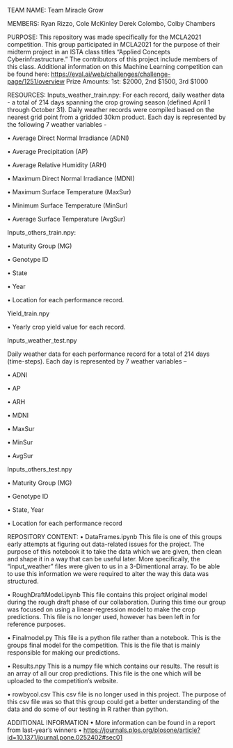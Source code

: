 TEAM NAME: Team Miracle Grow


MEMBERS: Ryan Rizzo, Cole McKinley Derek Colombo, Colby Chambers


PURPOSE: This repository was made specifically for the MCLA2021 competition. This group participated in MCLA2021 for the purpose of their midterm project in an ISTA class titles “Applied Concepts Cyberinfrastructure.” The contributors of this project include members of this class.
Additional information on this Machine Learning competition can be found here: https://eval.ai/web/challenges/challenge-page/1251/overview
Prize Amounts: 1st: $2000, 2nd $1500, 3rd $1000


RESOURCES:
Inputs_weather_train.npy:
For each record, daily weather data - a total of 214 days spanning the crop growing season (defined April 1 through October 31). Daily weather records were compiled based on the nearest grid point from a gridded 30km product. Each day is represented by the following 7 weather variables - 

•	Average Direct Normal Irradiance (ADNI)

•	Average Precipitation (AP)

•	Average Relative Humidity (ARH)

•	Maximum Direct Normal Irradiance (MDNI)

•	Maximum Surface Temperature (MaxSur)

•	Minimum Surface Temperature (MinSur)

•	Average Surface Temperature (AvgSur)



Inputs_others_train.npy:

•	Maturity Group (MG)

•	 Genotype ID

•	State

•	Year

•	Location for each performance record.



Yield_train.npy

•	Yearly crop yield value for each record.



Inputs_weather_test.npy

 Daily weather data for each performance record for a total of 214 days (time-steps).
 Each day is represented by 7 weather variables – 
	 
•	ADNI

•	AP

•	ARH

•	MDNI

•	MaxSur

•	MinSur

•	AvgSur



Inputs_others_test.npy

•	Maturity Group (MG)

•	Genotype ID

•	State, Year

•	Location for each performance record



REPOSITORY CONTENT:
•	DataFrames.ipynb
This file is one of this groups early attempts at figuring out data-related issues for the project. The purpose of this notebook it to take the data which we are given, then clean and shape it in a way that can be useful later. More specifically, the “input_weather” files were given to us in a 3-Dimentional array. To be able to use this information we were required to alter the way this data was structured.


•	RoughDraftModel.ipynb
This file contains this project original model during the rough draft phase of our collaboration. During this time our group was focused on using a linear-regression model to make the crop predictions. This file is no longer used, however has been left in for reference purposes.


•	Finalmodel.py
This file is a python file rather than a notebook. This is the groups final model for the competition. This is the file that is mainly responsible for making our predictions.


•	Results.npy
This is a numpy file which contains our results. The result is an array of all our crop predictions. This file is the one which will be uploaded to the competition’s website.


•	rowbycol.csv
This csv file is no longer used in this project. The purpose of this csv file was so that this group could get a better understanding of the data and do some of our testing in R rather than python.



ADDITIONAL INFORMATION
•	More information can be found in a report from last-year’s winners
•	https://journals.plos.org/plosone/article?id=10.1371/journal.pone.0252402#sec01


